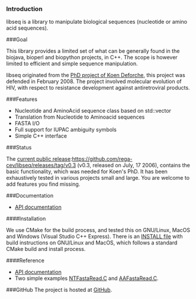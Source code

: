 ### Introduction

libseq is a library to manipulate biological sequences (nucleotide or amino acid sequences).

###Goal

This library provides a limited set of what can be generally found in the biojava, bioperl and biopython projects, in C++. The scope is however limited to efficient and simple sequence manipulation. 

libseq originated from the [PhD project of Koen Deforche], this project was defended in February 2008. The project involved molecular evolution of HIV, with respect to resistance development against antiretroviral products.

###Features

* Nucleotide and AminoAcid sequence class based on std::vector
* Translation from Nucleotide to Aminoacid sequences
* FASTA I/O
* Full support for IUPAC ambiguity symbols
* Simple C++ interface

###Status

The [current public release]:<https://github.com/rega-cev/libseq/releases/tag/v0.3> (v0.3, released on July, 17 2006), contains the basic functionality, which was needed for Koen's PhD. It has been exhaustively tested in various projects small and large. You are welcome to add features you find missing.

###Documentation
* [API documentation]

####Installation

We use CMake for the build process, and tested this on GNU/Linux, MacOS and Windows (Visual Studio C++ Express).
There is an [INSTALL file] with build instructions on GNU/Linux and MacOS, which follows a standard CMake build and install process.

####Reference
* [API documentation]
* Two simple examples [NTFastaRead.C] and [AAFastaRead.C].

###GitHub
The project is hosted at [GitHub].

[PhD project of Koen Deforche]:<http://rega.kuleuven.be/cev/avd/publications/thesises>
[current public release]:<https://github.com/rega-cev/libseq/releases/tag/v0.3>
[API documentation]: <http://rega-cev.github.io/libseq/doc/doxygen-html/v0.3> 
[INSTALL file]: <https://github.com/rega-cev/libseq/blob/master/INSTALL>
[NTFastaRead.C]: <https://github.com/rega-cev/libseq/blob/master/test/src/NTFastaRead.C>
[AAFastaRead.C]: <https://github.com/rega-cev/libseq/blob/master/test/src/AAFastaRead.C> 

[GitHub]: <https://github.com/rega-cev/libseq/>

